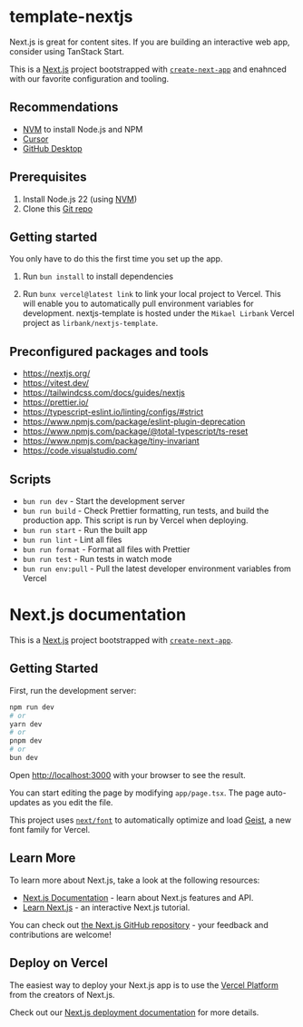 # template-nextjs

Next.js is great for content sites. If you are building an interactive web app, consider using TanStack Start.

This is a [Next.js](https://nextjs.org) project bootstrapped with [`create-next-app`](https://nextjs.org/docs/app/api-reference/cli/create-next-app) and enahnced with our favorite configuration and tooling.

## Recommendations

- [NVM](https://github.com/nvm-sh/nvm/blob/master/README.md) to install Node.js and NPM
- [Cursor](https://code.visualstudio.com/)
- [GitHub Desktop](https://desktop.github.com/)

## Prerequisites

1. Install Node.js 22 (using [NVM](https://github.com/nvm-sh/nvm/blob/master/README.md))
1. Clone this [Git repo](https://github.com/starmode-base/template-nextjs)

## Getting started

You only have to do this the first time you set up the app.

1. Run `bun install` to install dependencies

1. Run `bunx vercel@latest link` to link your local project to Vercel. This will enable you to automatically pull environment variables for development. nextjs-template is hosted under the `Mikael Lirbank` Vercel project as `lirbank/nextjs-template`.

## Preconfigured packages and tools

- https://nextjs.org/
- https://vitest.dev/
- https://tailwindcss.com/docs/guides/nextjs
- https://prettier.io/
- https://typescript-eslint.io/linting/configs/#strict
- https://www.npmjs.com/package/eslint-plugin-deprecation
- https://www.npmjs.com/package/@total-typescript/ts-reset
- https://www.npmjs.com/package/tiny-invariant
- https://code.visualstudio.com/

## Scripts

- `bun run dev` - Start the development server
- `bun run build` - Check Prettier formatting, run tests, and build the production app. This script is run by Vercel when deploying.
- `bun run start` - Run the built app
- `bun run lint` - Lint all files
- `bun run format` - Format all files with Prettier
- `bun run test` - Run tests in watch mode
- `bun run env:pull` - Pull the latest developer environment variables from Vercel

# Next.js documentation

This is a [Next.js](https://nextjs.org) project bootstrapped with [`create-next-app`](https://nextjs.org/docs/app/api-reference/cli/create-next-app).

## Getting Started

First, run the development server:

```bash
npm run dev
# or
yarn dev
# or
pnpm dev
# or
bun dev
```

Open [http://localhost:3000](http://localhost:3000) with your browser to see the result.

You can start editing the page by modifying `app/page.tsx`. The page auto-updates as you edit the file.

This project uses [`next/font`](https://nextjs.org/docs/app/building-your-application/optimizing/fonts) to automatically optimize and load [Geist](https://vercel.com/font), a new font family for Vercel.

## Learn More

To learn more about Next.js, take a look at the following resources:

- [Next.js Documentation](https://nextjs.org/docs) - learn about Next.js features and API.
- [Learn Next.js](https://nextjs.org/learn) - an interactive Next.js tutorial.

You can check out [the Next.js GitHub repository](https://github.com/vercel/next.js) - your feedback and contributions are welcome!

## Deploy on Vercel

The easiest way to deploy your Next.js app is to use the [Vercel Platform](https://vercel.com/new?utm_medium=default-template&filter=next.js&utm_source=create-next-app&utm_campaign=create-next-app-readme) from the creators of Next.js.

Check out our [Next.js deployment documentation](https://nextjs.org/docs/app/building-your-application/deploying) for more details.
